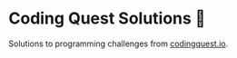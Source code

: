 # Coding Quest Solutions 🚀

Solutions to programming challenges from [codingquest.io](https://codingquest.io/).
